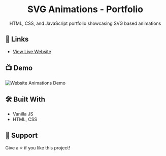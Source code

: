 <h1 align="center">SVG Animations - Portfolio</h1>

<p align="center">HTML, CSS, and JavaScript portfolio showcasing SVG based animations</p>

## 🔗 Links

- [View Live Website](https://andrey-mitko.github.io/SVG-Animations-Portfolio// "Live View")

## 📺 Demo

![Website Animations Demo](assets/demo.gif)

## 🛠 Built With

- Vanilla JS
- HTML, CSS

## 🤝 Support

Give a ⭐️ if you like this project!
